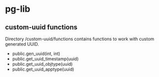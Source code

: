 # pg-lib

## custom-uuid functions

Directory /custom-uuid/functions contains functions to work with custom generated UUID.

- public.gen_uuid(int, int)
- public.get_uuid_timestamp(uuid)
- public.get_uuid_objtype(uuid)
- public.get_uuid_apptype(uuid)
